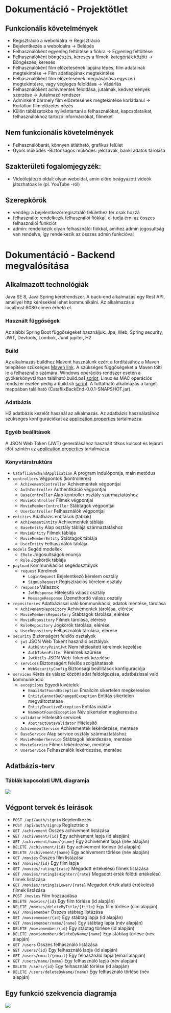 # Dokumentáció - Projektötlet

## Funkcionális követelmények 
* Regisztráció a weboldalra -> Regisztráció 
* Bejelentkezés a weboldalra -> Belépés 
* Felhasználóként egyenleg feltöltése a fiókra -> Egyenleg feltöltése
* Felhasználóként böngészés, keresés a filmek, kategóriák között -> Böngészés, keresés 
* Felhasználóként film előzetesének lapjára lépés, film adatainak megtekintése -> Film adatlapjának megtekintése 
* Felhasználóként film előzetesének megvásárlása egyszeri megtekintésre, vagy végleges feloldása -> Vásárlás 
* Felhasználóként achivmentek feloldása, jutalmak, kedvezmények szerzése -> Jutalmazó rendszer 
* Adminként bármely film előzetesének megtekintése korlátlanul -> Korlátlan film előzetes nézés 
* Külön táblázatokba nyilvántartani a felhasználókat, kapcsolataikat, felhasználókhoz tartozó információkat, filmeket

## Nem funkcionális követelmények 
* Felhasználóbarát, könnyen átlátható, grafikus felület 
* Gyors működés -Biztonságos működés: jelszavak, banki adatok tárolása

## Szakterületi fogalomjegyzék: 
* Videólejátszó oldal: olyan weboldal, amin előre beágyazott videók játszhatóak le (pl. YouTube -ról)

## Szerepkörök 
* vendég: a bejelentkező/regisztráló felülethez fér csak hozzá 
* felhasználó: rendelkezik felhasználói fiókkal, el tudja érni az összes felhasználói funkciót 
* admin: rendelkezik olyan felhasználói fiókkal, amihez admin jogosultság van rendelve, így rendelkezik az összes admin funkcióval

# Dokumentáció - Backend megvalósítása

## Alkalmazott technológiák
Java SE 8, Java Spring keretrendszer. A back-end alkalmazás egy Rest API, amellyel http kérésekkel lehet kommunikálni. Az alkalmazás a localhost:8080 címen érhető el.

### Használt függőségek
Az alábbi Spring Boot függőségeket használjuk: Jpa, Web, Spring security, JWT, Devtools, Lombok, Junit jupiter, H2

### Build
Az alkalmazás buildhez Mavent használunk ezért a fordításához a Maven telepítése szükséges [Maven link](https://maven.apache.org/download.cgi).
A szükséges függőségeket a Maven tölti le a felhasználó számára. Windows operációs rendszer esetén a gyökérkönyvtárban található build.ps1 [script](build.ps1), 
Linux és MAC operációs rendszer esetén pedig a build.sh [script](build.sh).
A futtatható alkalmazás a target mappában található (CataflixBackEnd-0.0.1-SNAPSHOT.jar).

### Adatbázis
H2 adatbázis kezelőt használ az alkalmazás.
Az adatbázis használatához szükséges konfigurációkat az [application.properties](src/main/resources/application.properties) tartalmazza.

### Egyéb beállítások
A JSON Web Token (JWT) generálásához használt titkos kulcsot és lejárati időt szintén az [application.properties](src/main/resources/application.properties) tartalmazza.

### Könyvtárstruktúra
* `CataflixBackEndApplication` A program indulópontja, main metódus
* `controllers` Végpontok (kontrollerek)
	* `AchivementController` Achivementek végpontjai
	* `AuthController` Authentikáció végpontjai
	* `BaseController` Alap kontroller osztály származtatáshoz
	* `MovieController` Filmek végpontjai
	* `MovieMemberController` Stábtagok végpontjai
	* `UserController` Felhasználók végpontjai
* `entities` Adatbázis entitások (táblák)
	* `AchivementEntity` Achivementek táblája
	* `BaseEntity` Alap osztály táblája származtatáshoz
	* `MovieEntity` Filmek táblája
	* `MovieMemberEntity` Stábtagok táblája
	* `UserEntity` Felhasználók táblája
* `models` Segéd modellek
	* `ERole` Jogosultságok enumja
	* `Role` Jogkörök táblája
* `payload` Kommunikációs segédosztályok
	* `request` Kérelmek
		* `LoginRequest` Bejelentkező kérelem osztály
		* `SignupRequest` Regisztrációs kérelem osztály
	* `response` Válaszok
		* `JwtResponse` Hitelesítő válasz osztály
		* `MessageResponse` Üzenethordó válasz osztály
* `repositories` Adatbázissal való kommunikáció, adatok mentése, tárolása
	* `AchivementRepository` Achivementek tárolása, elérése
	* `MovieMembersRepository` Stábtagok tárolása, elérése
	* `MovieRepository` Filmek tárolása, elérése
	* `RoleRepository` Jogkörök tárolása, elérése
	* `UserRepository` Felhasználók tárolása, elérése
* `security` Biztonságért felelős osztályok
	* `jwt` JSON Web Tokent használó osztályok
		* `AuthEntryPointJwt` Nem hitelesített kérelmek kezelése
		* `AuthTokenFilter` Kérelmek szűrése
		* `JwtUtils` JSON Web Tokenek kezelése
	* `services` Biztonságért felelős szolgáltatások
		* `WebSecurityConfig` Biztonsági beállítások konfigurációja
* `services` Kérés és válasz közötti adat feldolgozása, adatbázissal való kommunikáció
	* `exceptions` Egyedi kivételek
		* `EmailNotFoundException` Emailcím sikertelen megkeresése
		* `EntityCannotBeChangedException` Entitás sikertelen megváltoztatása
		* `EntityInactiveException` Entitás inaktív
		* `NameNotFoundException` Név sikertelen megkeresése
	* `validator` Hitelesítő servicek
		* `AbstractDataValidator` Hitelesítő
	* `AchivementService` Achivementek lekérdezése, mentése
	* `BaseService` Alap service osztály származtatáshoz
	* `MovieMemberService` Stábtagok lekérdezése, mentése
	* `MovieService` Filmek lekérdezése, mentése
	* `UserService` Felhasználók lekérdezése, mentése

## Adatbázis-terv
### Táblák kapcsolati UML diagramja
![](uml.png)

## Végpont tervek és leírások
* `POST /api/auth/signin` Bejelentkezés
* `POST /api/auth/signup` Regisztráció
* `GET /achivement` Összes achivement listázása
* `GET /achivement/{id}` Egy achivement lapja (id alapján)
* `GET /achivement/name/{name}` Egy achivement lapja (név alapján)
* `DELETE /achivement/{id}` Egy achivement törlése (id alapján)
* `DELETE /achivement/{name}` Egy achivement törlése (név alapján)
* `GET /movies` Összes film listázása
* `GET /movies/{id}` Egy film lapja
* `GET /movies/rating/{rate}` Megadott értékelésű filmek listázása
* `GET /movies/ratingIsHighter/{rate}` Megadott érték fölötti értékelésű filmek listázása
* `GET /movies/ratingIsLower/{rate}` Megadott érték alatti értékelésű filmek listázása
* `POST /movies` Film hozzáadása
* `DELETE /movies/{id}` Egy film törlése (id alapján)
* `DELETE /movies/deleteByTitle/{title}` Egy film törlése (cím alapján)
* `GET /moviemember` Összes stábtag listázása
* `GET /moviemember/{id}` Egy stábtag lapja (id alapján)
* `GET /moviemember/name/{name}` Egy stábtag lapja (név alapján)
* `DELETE /moviemember/{id}` Egy stábtag törlése (id alapján)
* `DELETE /moviemember/deleteByName/{name}` Egy stábtag törlése (név alapján)
* `GET /users` Összes felhasználó listázása
* `GET /users/{id}` Egy felhasználó lapja (id alapján)
* `GET /users/email/{email}` Egy felhasználó lapja (email alapján)
* `GET /users/name/{name}` Egy felhasználó lapja (név alapján)
* `DELETE /users/{id}` Egy felhasználó törlése (id alapján)
* `DELETE /users/deleteByName/{name}` Egy felhasználó törlése (név alapján)

## Egy funkció szekvencia diagramja
![](seq.png)